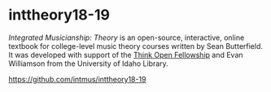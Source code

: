 # inttheory18-19

*Integrated Musicianship: Theory* is an open-source, interactive, online textbook for college-level music theory courses written by Sean Butterfield.
It was developed with support of the [Think Open Fellowship](https://open.lib.uidaho.edu/) and Evan Williamson from the University of Idaho Library. 

<https://github.com/intmus/inttheory18-19>
